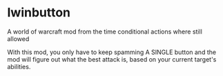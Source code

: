# Iwinbutton
A world of warcraft mod from the time conditional actions where still allowed

With this mod, you only have to keep spamming A SINGLE button and the mod
will figure out what the best attack is, based on your current target's abilities.
